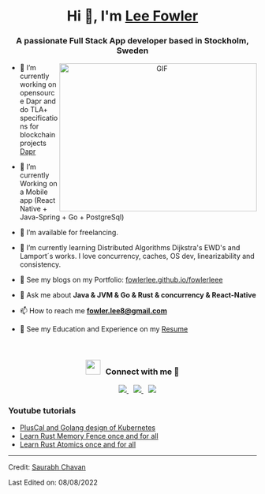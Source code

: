 <h1 align="center">Hi 👋, I'm <a href="https://fowlerlee.github.io/Me.io/" target="blank">
Lee Fowler</a></h1>
<h3 align="center">A passionate Full Stack App developer based in Stockholm, Sweden</h3>

<a target="_blank" align="center">
  <img align="right" top="500" height="300" width="400" alt="GIF" src="https://media.giphy.com/media/SWoSkN6DxTszqIKEqv/giphy.gif">
</a>

- 🔭 I’m currently working on opensource Dapr and do TLA+ specifications for blockchain projects <a href="https://dapr.io" target="blank">Dapr</a>

- 🌱 I’m currently Working on a Mobile app (React Native + Java-Spring + Go + PostgreSql)

- 🤝 I’m available for freelancing.

- 🌱 I’m currently learning Distributed Algorithms Dijkstra's EWD's and Lamport´s works. I love concurrency, caches, OS dev, linearizability and consistency.

- 📝 See my blogs on my Portfolio: [fowlerlee.github.io/fowlerleee](https://fowlerlee.github.io/fowlerlee/)

- 💬 Ask me about **Java & JVM & Go & Rust & concurrency & React-Native**

- 📫 How to reach me **fowler.lee8@gmail.com**

- 📄 See my Education and Experience  on my <a href="https://github.com/fowlerlee/fowlerlee/blob/main/images/leecv.png" target="blank">Resume</a>
<br/>

<h3 align="center" > <img src="https://media.giphy.com/media/iY8CRBdQXODJSCERIr/giphy.gif" width="30" height="30" style="margin-right: 10px;">Connect with me 🤝 </h3>

<p align="center">

 <div align="center"  class="icons-social" style="margin-left: 10px;">
        <a style="margin-left: 10px;"  target="_blank" href=https://www.linkedin.com/in/lee-fowler-phd-76978196">
			        <img src="https://img.icons8.com/doodle/40/000000/linkedin--v2.png">
        </a>
  	<a style="margin-left: 10px;" target="_blank" href="https://www.youtube.com/channel/UCZpiTVwt7t82ADba38-8yKA">
  				<img src="https://img.icons8.com/doodle/1x/youtube--v2.png" >
      	</a>
    	<a style="margin-left: 10px;" target="_blank" href="https://www.youtube.com/channel/UCZpiTVwt7t82ADba38-8yKA">
  				<img src="https://img.icons8.com/?size=100&id=13930&format=png&color=000000" >
      </a>
  </div>

</p>

### Youtube tutorials

<!-- BLOG-POST-LIST:START -->

- [PlusCal and Golang design of Kubernetes](https://www.youtube.com/watch?v=hbVHDbVPPo4)
- [Learn Rust Memory Fence once and for all](https://www.youtube.com/watch?v=a3TJDhr6KIE)
- [Learn Rust Atomics once and for all](https://www.youtube.com/watch?v=17j32kn6DQQ)
<!-- BLOG-POST-LIST:END -->

---

Credit: [Saurabh Chavan](https://github.com/100rabhcsmc)

Last Edited on: 08/08/2022


